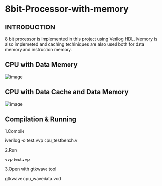 # 8bit-Processor-with-memory

## INTRODUCTION
8 bit processor is implemented in this project using Verilog HDL. Memory is also implemeted and caching techiniques are also used both for data memory and instruction memory. 

## CPU with Data Memory
![image](https://github.com/sumuduliyanage/8bit-Processor-with-memory/blob/main/docs/img1.PNG)

## CPU with Data Cache and Data Memory
![image](https://github.com/sumuduliyanage/8bit-Processor-with-memory/blob/main/docs/img2.PNG)

## Compilation & Running
1.Compile

  iverilog -o test.vvp cpu_testbench.v

2.Run

  vvp test.vvp

3.Open with gtkwave tool

  gtkwave cpu_wavedata.vcd

